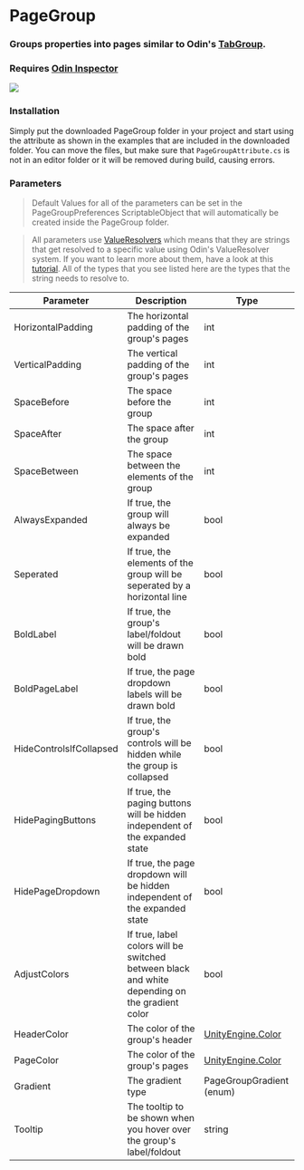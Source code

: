 # PageGroup

### Groups properties into pages similar to Odin's [TabGroup].
### Requires [Odin Inspector]

![](Example.gif)

### Installation
Simply put the downloaded PageGroup folder in your project
and start using the attribute as shown in the examples that are included in the downloaded folder.
You can move the files, but make sure that `PageGroupAttribute.cs`
is not in an editor folder or it will be removed during build, causing errors.

### Parameters

> Default Values for all of the parameters can be set in the PageGroupPreferences ScriptableObject that will automatically be created inside the PageGroup folder.

> All parameters use [ValueResolvers] which means that they are strings that get resolved to a specific value using Odin's ValueResolver system.
> If you want to learn more about them, have a look at this [tutorial]. All of the types that you see listed here are the types that the string needs to resolve to.

Parameter               | Description                                                                                    | Type
----------------------- | ---------------------------------------------------------------------------------------------- | --------------------------
HorizontalPadding       | The horizontal padding of the group's pages                                                    | int
VerticalPadding         | The vertical padding of the group's pages                                                      | int
SpaceBefore             | The space before the group                                                                     | int
SpaceAfter              | The space after the group                                                                      | int
SpaceBetween            | The space between the elements of the group                                                    | int
AlwaysExpanded          | If true, the group will always be expanded                                                     | bool
Seperated               | If true, the elements of the group will be seperated by a horizontal line                      | bool
BoldLabel               | If true, the group's label/foldout will be drawn bold                                          | bool
BoldPageLabel           | If true, the page dropdown labels will be drawn bold                                           | bool
HideControlsIfCollapsed | If true, the group's controls will be hidden while the group is collapsed                      | bool
HidePagingButtons       | If true, the paging buttons will be hidden independent of the expanded state                   | bool
HidePageDropdown        | If true, the page dropdown will be hidden independent of the expanded state                    | bool
AdjustColors            | If true, label colors will be switched between black and white depending on the gradient color | bool
HeaderColor             | The color of the group's header                                                                | [UnityEngine.Color]
PageColor               | The color of the group's pages                                                                 | [UnityEngine.Color]
Gradient                | The gradient type                                                                              | PageGroupGradient (enum)
Tooltip                 | The tooltip to be shown when you hover over the group's label/foldout                          | string

[UnityEngine.Color]: https://docs.unity3d.com/ScriptReference/Color.html
[Odin Inspector]: https://odininspector.com/
[ValueResolvers]: https://odininspector.com/documentation/sirenix.odininspector.editor.valueresolvers.valueresolver-1
[tutorial]: https://odininspector.com/tutorials/value-and-action-resolvers/resolving-strings-to-stuff
[TabGroup]: https://odininspector.com/attributes/tab-group-attribute
[string]: https://docs.microsoft.com/bs-latn-ba/dotnet/csharp/language-reference/builtin-types/reference-types#the-string-type
